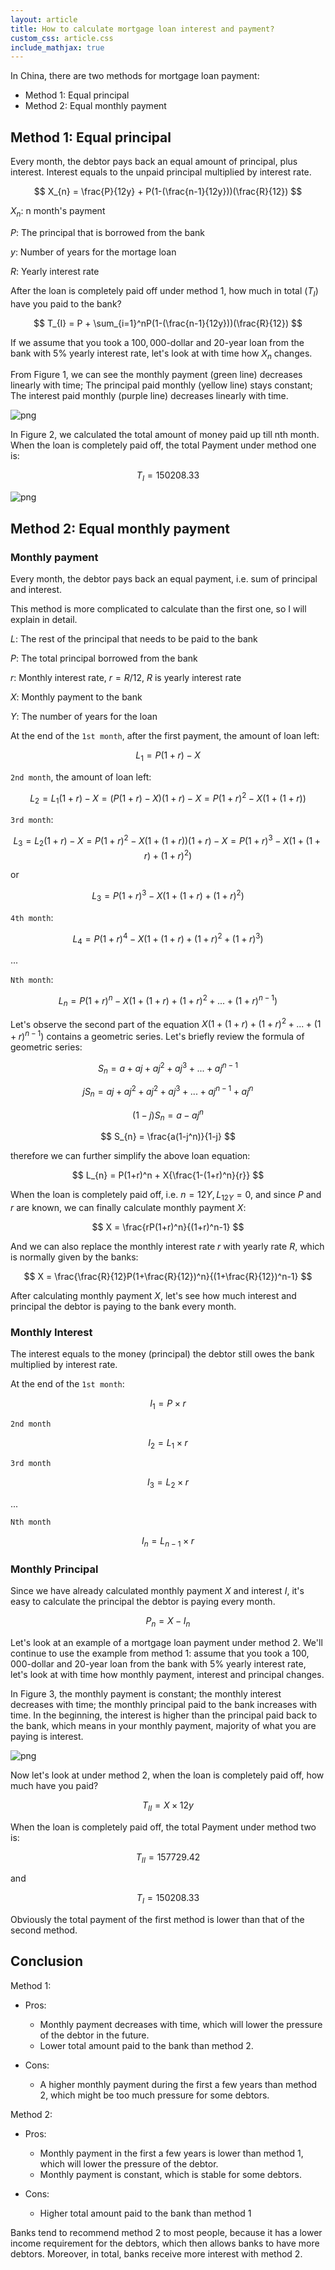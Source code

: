 ```yaml
---
layout: article
title: How to calculate mortgage loan interest and payment?
custom_css: article.css
include_mathjax: true
---
```

In China, there are two methods for mortgage loan payment:

+ Method 1: Equal principal
+ Method 2: Equal monthly payment

## Method 1: Equal principal ##

Every month, the debtor pays back an equal amount of principal, plus interest. Interest equals to the unpaid principal multiplied by interest rate.

$$
X_{n} = \frac{P}{12y} + P(1-(\frac{n-1}{12y}))(\frac{R}{12})
$$

$X_{n}$: n month's payment

$P$: The principal that is borrowed from the bank

$y$: Number of years for the mortage loan

$R$: Yearly interest rate

After the loan is completely paid off under method 1, how much in total ($T_{I}$) have you paid to the bank?

$$
T_{I} = P + \sum_{i=1}^nP(1-(\frac{n-1}{12y}))(\frac{R}{12})
$$
  
If we assume that you took a $100,000$-dollar and $20$-year loan from the bank with $5$% yearly interest rate, let's look at with time how $X_{n}$ changes. 

From Figure 1, we can see the monthly payment (green line) decreases linearly with time; The principal paid monthly (yellow line) stays constant; The interest paid monthly (purple line) decreases linearly with time. 


    
![png](/assets/images/2024-06-28-how-to-calculate-mortage-loan-interest_files/2024-06-28-how-to-calculate-mortage-loan-interest_4_0.png)
    


In Figure 2, we calculated the total amount of money paid up till nth month. When the loan is completely paid off, the total Payment under method one is:

$$
T_{I} = 150208.33
$$


    
![png](/assets/images/2024-06-28-how-to-calculate-mortage-loan-interest_files/2024-06-28-how-to-calculate-mortage-loan-interest_7_0.png)
    


## Method 2: Equal monthly payment ##


### Monthly payment ###


Every month, the debtor pays back an equal payment, i.e. sum of principal and interest.

This method is more complicated to calculate than the first one, so I will explain in detail.

$L$: The rest of the principal that needs to be paid to the bank

$P$: The total principal borrowed from the bank

$r$: Monthly interest rate, $r = R/12$, $R$ is yearly interest rate

$X$: Monthly payment to the bank

$Y$: The number of years for the loan

At the end of the `1st month`, after the first payment, the amount of loan left:

$$
L_{1}= P(1+r) - X
$$


`2nd month`, the amount of loan left: 

$$
L_{2} = L_{1}(1+r) - X = (P(1+r) - X)(1+r) - X = P(1+r)^2 - X(1+(1+r))
$$

`3rd month`: 

$$
L_{3} = L_{2}(1+r) - X = {P(1+r)^2 - X(1+(1+r))}(1+r) - X = P(1+r)^3 - X(1+(1+r)+(1+r)^2)
$$

or 

$$
L_{3} = P(1+r)^3 - X(1+(1+r)+(1+r)^2)
$$

`4th month`:

$$
L_{4} = P(1+r)^4 - X(1+(1+r)+(1+r)^2+(1+r)^3)
$$

...

`Nth month`:

$$
L_{n} = P(1+r)^n - X(1+(1+r)+(1+r)^2+...+(1+r)^{n-1})
$$

Let's observe the second part of the equation $X(1+(1+r)+(1+r)^2+...+(1+r)^{n-1})$ contains a geometric series. Let's briefly review the formula of geometric series:

$$
S_{n} = a + aj + aj^2 + aj^3 + ... + aj^{n-1}
$$

$$
jS_{n} = aj + aj^2 + aj^2 + aj^3 + ... + aj^{n-1} + aj^n
$$

$$
(1-j)S_{n} = a - aj^n
$$

$$
S_{n} = \frac{a(1-j^n)}{1-j}
$$


therefore we can further simplify the above loan equation:

$$
L_{n} = P(1+r)^n + X{\frac{1-(1+r)^n}{r}}
$$

When the loan is completely paid off, i.e. $n = 12Y, L_{12Y} = 0$, and since $P$ and $r$ are known, we can finally  calculate monthly payment $X$:

$$
X = \frac{rP(1+r)^n}{(1+r)^n-1}
$$

And we can also replace the monthly interest rate $r$ with yearly rate $R$, which is normally given by the banks:

$$
X = \frac{\frac{R}{12}P(1+\frac{R}{12})^n}{(1+\frac{R}{12})^n-1}
$$

After calculating monthly payment $X$, let's see how much interest and principal the debtor is paying to the bank every month.


### Monthly Interest ###


The interest equals to the money (principal) the debtor still owes the bank multiplied by interest rate. 

At the end of the `1st month`:

$$
I_{1} = P \times r
$$

`2nd month`

$$
I_{2} = L_{1} \times r
$$

`3rd month`

$$
I_{3} = L_{2} \times r
$$

...

`Nth month`

$$
I_{n} = L_{n-1} \times r  
$$


### Monthly Principal ###


Since we have already calculated monthly payment $X$ and interest $I$, it's easy to calculate the principal the debtor is paying every month.

$$
P_{n} = X - I_{n}
$$

Let's look at an example of a mortgage loan payment under method 2. We'll continue to use the example from method 1: assume that you took a $100,000$-dollar and $20$-year loan from the bank with $5$% yearly interest rate, let's look at with time how monthly payment, interest and principal changes.

In Figure 3, the monthly payment is constant; the monthly interest decreases with time; the monthly principal paid to the bank increases with time. In the beginning, the interest is higher than the principal paid back to the bank, which means in your monthly payment, majority of what you are paying is interest.


    
![png](/assets/images/2024-06-28-how-to-calculate-mortage-loan-interest_files/2024-06-28-how-to-calculate-mortage-loan-interest_11_0.png)
    


Now let's look at under method 2, when the loan is completely paid off, how much have you paid?

$$
T_{II} = X \times 12y
$$

When the loan is completely paid off, the total Payment under method two is:

$$
T_{II} = 157729.42
$$

and 

$$
T_{I} = 150208.33
$$

Obviously the total payment of the first method is lower than that of the second method. 

## Conclusion ##

Method 1:

+ Pros:
  + Monthly payment decreases with time, which will lower the pressure of the debtor in the future.
  + Lower total amount paid to the bank than method 2.

+ Cons:
  + A higher monthly payment during the first a few years than method 2, which might be too much pressure for some debtors.

Method 2:

+ Pros:
  + Monthly payment in the first a few years is lower than method 1, which will lower the pressure of the debtor.
  + Monthly payment is constant, which is stable for some debtors.

+ Cons:
  + Higher total amount paid to the bank than method 1


Banks tend to recommend method 2 to most people, because it has a lower income requirement for the debtors, which then allows banks to have more debtors. Moreover, in total, banks receive more interest with method 2.

